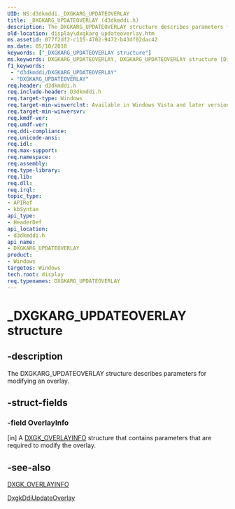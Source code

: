 ```yaml
---
UID: NS:d3dkmddi._DXGKARG_UPDATEOVERLAY
title: _DXGKARG_UPDATEOVERLAY (d3dkmddi.h)
description: The DXGKARG_UPDATEOVERLAY structure describes parameters for modifying an overlay.
old-location: display\dxgkarg_updateoverlay.htm
ms.assetid: 077f2df2-c115-4702-9472-b43df02dac42
ms.date: 05/10/2018
keywords: ["_DXGKARG_UPDATEOVERLAY structure"]
ms.keywords: DXGKARG_UPDATEOVERLAY, DXGKARG_UPDATEOVERLAY structure [Display Devices], DmStructs_4832993a-6e58-4951-a4ea-a954b8008a6e.xml, _DXGKARG_UPDATEOVERLAY, d3dkmddi/DXGKARG_UPDATEOVERLAY, display.dxgkarg_updateoverlay
f1_keywords:
 - "d3dkmddi/DXGKARG_UPDATEOVERLAY"
 - "DXGKARG_UPDATEOVERLAY"
req.header: d3dkmddi.h
req.include-header: D3dkmddi.h
req.target-type: Windows
req.target-min-winverclnt: Available in Windows Vista and later versions of the Windows operating systems.
req.target-min-winversvr: 
req.kmdf-ver: 
req.umdf-ver: 
req.ddi-compliance: 
req.unicode-ansi: 
req.idl: 
req.max-support: 
req.namespace: 
req.assembly: 
req.type-library: 
req.lib: 
req.dll: 
req.irql: 
topic_type:
- APIRef
- kbSyntax
api_type:
- HeaderDef
api_location:
- d3dkmddi.h
api_name:
- DXGKARG_UPDATEOVERLAY
product:
- Windows
targetos: Windows
tech.root: display
req.typenames: DXGKARG_UPDATEOVERLAY
---
```


# _DXGKARG_UPDATEOVERLAY structure


## -description


The DXGKARG_UPDATEOVERLAY structure describes parameters for modifying an overlay.


## -struct-fields




### -field OverlayInfo

[in] A <a href="https://docs.microsoft.com/windows-hardware/drivers/ddi/d3dkmddi/ns-d3dkmddi-_dxgk_overlayinfo">DXGK_OVERLAYINFO</a> structure that contains parameters that are required to modify the overlay.


## -see-also




<a href="https://docs.microsoft.com/windows-hardware/drivers/ddi/d3dkmddi/ns-d3dkmddi-_dxgk_overlayinfo">DXGK_OVERLAYINFO</a>



<a href="https://docs.microsoft.com/windows-hardware/drivers/ddi/d3dkmddi/nc-d3dkmddi-dxgkddi_updateoverlay">DxgkDdiUpdateOverlay</a>
 

 

